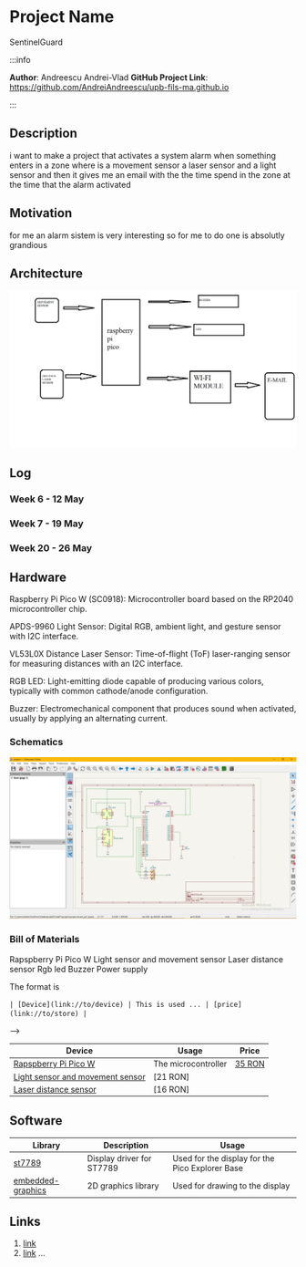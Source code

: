# Project Name
SentinelGuard

:::info 

**Author**: Andreescu Andrei-Vlad
**GitHub Project Link**: https://github.com/AndreiAndreescu/upb-fils-ma.github.io

:::

## Description

i want to make a project that activates a system alarm when something enters in a zone where is a movement sensor a laser sensor and a light sensor and then it gives me an email with the the time spend in the zone at the time that the alarm activated 

## Motivation

for me an alarm sistem is very interesting so for me to do one is absolutly grandious 

## Architecture 

![architecture](architecture.png)
## Log

<!-- write every week your progress here -->

### Week 6 - 12 May

### Week 7 - 19 May

### Week 20 - 26 May

## Hardware

Raspberry Pi Pico W (SC0918): Microcontroller board based on the RP2040 microcontroller chip.

APDS-9960 Light Sensor: Digital RGB, ambient light, and gesture sensor with I2C interface.

VL53L0X Distance Laser Sensor: Time-of-flight (ToF) laser-ranging sensor for measuring distances with an I2C interface.

RGB LED: Light-emitting diode capable of producing various colors, typically with common cathode/anode configuration.

Buzzer: Electromechanical component that produces sound when activated, usually by applying an alternating current.

### Schematics

![kicad schematics](kicad.jpg)

### Bill of Materials

Rapspberry Pi Pico W
Light sensor and movement sensor
Laser distance sensor
Rgb led
Buzzer
Power supply 

The format is 
```
| [Device](link://to/device) | This is used ... | [price](link://to/store) |

```

-->

| Device | Usage | Price |
|--------|--------|-------|
| [Rapspberry Pi Pico W](https://www.raspberrypi.com/documentation/microcontrollers/raspberry-pi-pico.html) | The microcontroller | [35 RON](https://www.optimusdigital.ro/en/raspberry-pi-boards/12394-raspberry-pi-pico-w.html) |
[Light sensor and movement sensor](https://www.emag.ro/senzor-de-lumina-rgb-detector-de-gesturi-apds-9960-multicolor-apds9960-mod/pd/DLR798MBM/?utm_campaign=share%20product&utm_source=mobile%20app&utm_medium=ios) |[21 RON] |
[Laser distance sensor](https://www.emag.ro/senzor-de-distanta-laser-tof-vl53l0x-aalbastru-vl53l0x-gy530-blue/pd/DQR798MBM/?utm_campaign=share%20product&utm_medium=ios&utm_source=mobile%20app)|[16 RON]|


## Software

| Library | Description | Usage |
|---------|-------------|-------|
| [st7789](https://github.com/almindor/st7789) | Display driver for ST7789 | Used for the display for the Pico Explorer Base |
| [embedded-graphics](https://github.com/embedded-graphics/embedded-graphics) | 2D graphics library | Used for drawing to the display |

## Links

<!-- Add a few links that inspired you and that you think you will use for your project -->

1. [link](https://example.com)
2. [link](https://example3.com)
...
